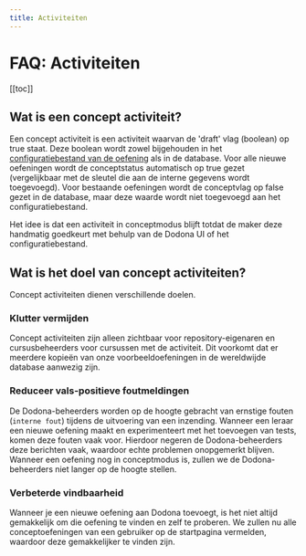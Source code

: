```yaml
---
title: Activiteiten
---
```


# FAQ: Activiteiten

[[toc]]

## Wat is een concept activiteit?
Een concept activiteit is een activiteit waarvan de 'draft' vlag (boolean) op true staat. Deze boolean wordt zowel bijgehouden in het [configuratiebestand van de oefening](/nl/references/exercise-config) als in de database. Voor alle nieuwe oefeningen wordt de conceptstatus automatisch op true gezet (vergelijkbaar met de sleutel die aan de interne gegevens wordt toegevoegd). Voor bestaande oefeningen wordt de conceptvlag op false gezet in de database, maar deze waarde wordt niet toegevoegd aan het configuratiebestand.

Het idee is dat een activiteit in conceptmodus blijft totdat de maker deze handmatig goedkeurt met behulp van de Dodona UI of het configuratiebestand.

## Wat is het doel van concept activiteiten?
Concept activiteiten dienen verschillende doelen.

### Klutter vermijden
Concept activiteiten zijn alleen zichtbaar voor repository-eigenaren en cursusbeheerders voor cursussen met de activiteit. Dit voorkomt dat er meerdere kopieën van onze voorbeeldoefeningen in de wereldwijde database aanwezig zijn.

### Reduceer vals-positieve foutmeldingen
De Dodona-beheerders worden op de hoogte gebracht van ernstige fouten (`interne fout`) tijdens de uitvoering van een inzending. Wanneer een leraar een nieuwe oefening maakt en experimenteert met het toevoegen van tests, komen deze fouten vaak voor. Hierdoor negeren de Dodona-beheerders deze berichten vaak, waardoor echte problemen onopgemerkt blijven. Wanneer een oefening nog in conceptmodus is, zullen we de Dodona-beheerders niet langer op de hoogte stellen.

### Verbeterde vindbaarheid
Wanneer je een nieuwe oefening aan Dodona toevoegt, is het niet altijd gemakkelijk om die oefening te vinden en zelf te proberen. We zullen nu alle conceptoefeningen van een gebruiker op de startpagina vermelden, waardoor deze gemakkelijker te vinden zijn.